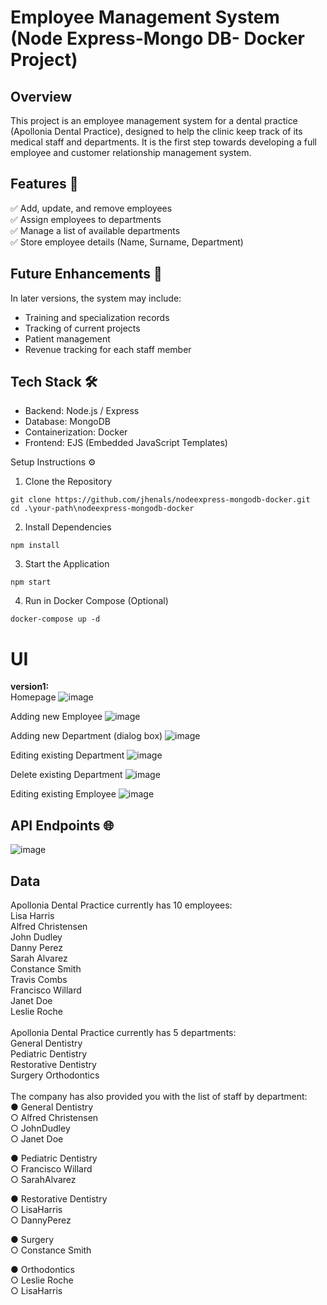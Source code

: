 # Employee Management System (Node Express-Mongo DB- Docker Project)

## Overview
This project is an employee management system for a dental practice (Apollonia Dental Practice), designed to help the clinic keep track of its medical staff and departments. It is the first step towards developing a full employee and customer relationship management system.

## Features 🚀
✅ Add, update, and remove employees  <br>
✅ Assign employees to departments  <br>
✅ Manage a list of available departments <br>
✅ Store employee details (Name, Surname, Department) 

## Future Enhancements 🔮
In later versions, the system may include:

* Training and specialization records
* Tracking of current projects
* Patient management
* Revenue tracking for each staff member

## Tech Stack 🛠️
* Backend: Node.js / Express
* Database: MongoDB
* Containerization: Docker
* Frontend: EJS (Embedded JavaScript Templates)

Setup Instructions ⚙️
1. Clone the Repository
```
git clone https://github.com/jhenals/nodeexpress-mongodb-docker.git
cd .\your-path\nodeexpress-mongodb-docker
```

2. Install Dependencies
```
npm install
```

3. Start the Application
```
npm start
```

4. Run in Docker Compose (Optional)
```
docker-compose up -d
```

# UI
**version1:** <br>
Homepage
![image](https://github.com/user-attachments/assets/1c5556b1-4f83-4a22-a17f-dd9f66560617)

Adding new Employee
![image](https://github.com/user-attachments/assets/e6c89007-6aed-4377-8167-cf450f611c49)

Adding new Department (dialog box)
![image](https://github.com/user-attachments/assets/50698241-03a8-4351-8483-a76f78743acb)

Editing existing Department
![image](https://github.com/user-attachments/assets/672b2a14-7612-48d9-9938-977873fdeb61)

Delete existing Department
![image](https://github.com/user-attachments/assets/0faf0f77-fd6a-48e4-9d60-68f65a72188c)

Editing existing Employee
![image](https://github.com/user-attachments/assets/b7c7f64e-4787-4ed1-9b1c-ef68d35e112e)

## API Endpoints 🌐
![image](https://github.com/user-attachments/assets/8573a16b-99a8-4126-b2ec-d67c3e55eb38)

## Data
Apollonia Dental Practice currently has 10 employees: <br>
Lisa Harris <br>
Alfred Christensen <br>
John Dudley <br>
Danny Perez <br>
Sarah Alvarez <br>
Constance Smith <br>
Travis Combs <br>
Francisco Willard <br>
Janet Doe <br>
Leslie Roche <br>
<br>
Apollonia Dental Practice currently has 5 departments: <br>
General Dentistry <br>
Pediatric Dentistry <br>
Restorative Dentistry <br>
Surgery Orthodontics <br>
<br>
The company has also provided you with the list of staff by department: <br>
● General Dentistry <br>
○ Alfred Christensen <br>
○ JohnDudley <br>
○ Janet Doe <br>

● Pediatric Dentistry <br>
○ Francisco Willard <br>
○ SarahAlvarez<br>

● Restorative Dentistry <br>
○ LisaHarris <br>
○ DannyPerez <br>

● Surgery <br>
○ Constance Smith <br>

● Orthodontics <br>
○ Leslie Roche <br>
○ LisaHarris <br>
